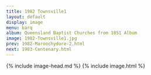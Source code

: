 ```yaml
---
title: 1982 Townsville1
layout: default
display: image
menu: barq
album: Queensland Baptist Churches from 1851 Album
image: 1982-Townsville1.jpg
prev: 1982-Maroochydore-2.html
next: 1983-Centenary.html
---
```

{% include image-head.md %}
{% include image.html %}